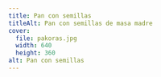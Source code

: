 ```yaml
---
title: Pan con semillas
titleAlt: Pan con semillas de masa madre
cover:
  file: pakoras.jpg
  width: 640
  height: 360
alt: Pan con semillas
---
```

